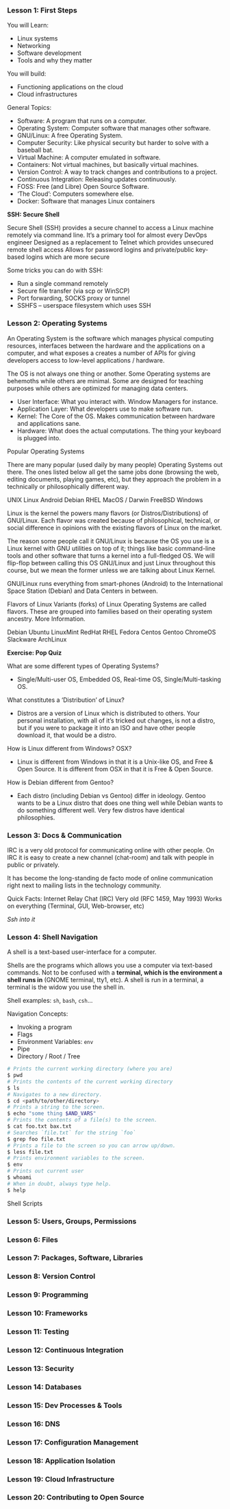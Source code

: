 ### Lesson 1: First Steps

You will Learn:
* Linux systems
* Networking
* Software development
* Tools and why they matter

You will build:
* Functioning applications on the cloud
* Cloud infrastructures

General Topics:
* Software: A program that runs on a computer.
* Operating System: Computer software that manages other software.
* GNU/Linux: A free Operating System.
* Computer Security: Like physical security but harder to solve with a baseball bat.
* Virtual Machine: A computer emulated in software.
* Containers: Not virtual machines, but basically virtual machines.
* Version Control: A way to track changes and contributions to a project.
* Continuous Integration: Releasing updates continuously.
* FOSS: Free (and Libre) Open Source Software.
* ‘The Cloud’: Computers somewhere else.
* Docker: Software that manages Linux containers

**SSH: Secure Shell**

Secure Shell (SSH) provides a secure channel to access a Linux machine remotely via command line.
It’s a primary tool for almost every DevOps engineer
Designed as a replacement to Telnet which provides unsecured remote shell access
Allows for password logins and private/public key-based logins which are more secure

Some tricks you can do with SSH:
* Run a single command remotely
* Secure file transfer (via scp or WinSCP)
* Port forwarding, SOCKS proxy or tunnel
* SSHFS – userspace filesystem which uses SSH

### Lesson 2: Operating Systems

An Operating System is the software which manages physical computing resources, interfaces between the hardware and the applications on a computer, and what exposes a creates a number of APIs for giving developers access to low-level applications / hardware.

The OS is not always one thing or another. Some Operating systems are behemoths while others are minimal. Some are designed for teaching purposes while others are optimized for managing data centers.

* User Interface: What you interact with. Window Managers for instance.
* Application Layer: What developers use to make software run.
* Kernel: The Core of the OS. Makes communication between hardware and applications sane.
* Hardware: What does the actual computations. The thing your keyboard is plugged into.


Popular Operating Systems

There are many popular (used daily by many people) Operating Systems out there. The ones listed below all get the same jobs done (browsing the web, editing documents, playing games, etc), but they approach the problem in a technically or philosophically different way.

UNIX
Linux
Android
Debian
RHEL
MacOS / Darwin
FreeBSD
Windows

Linux is the kernel the powers many flavors (or Distros/Distributions) of GNU/Linux. Each flavor was created because of philosophical, technical, or social difference in opinions with the existing flavors of Linux on the market.

The reason some people call it GNU/Linux is because the OS you use is a Linux kernel with GNU utilities on top of it; things like basic command-line tools and other software that turns a kernel into a full-fledged OS. We will flip-flop between calling this OS GNU/Linux and just Linux throughout this course, but we mean the former unless we are talking about Linux Kernel.

GNU/Linux runs everything from smart-phones (Android) to the International Space Station (Debian) and Data Centers in between.

Flavors of Linux
Variants (forks) of Linux Operating Systems are called flavors. These are grouped into families based on their operating system ancestry. More Information.

Debian
Ubuntu
LinuxMint
RedHat
RHEL
Fedora
Centos
Gentoo
ChromeOS
Slackware
ArchLinux

**Exercise: Pop Quiz**

What are some different types of Operating Systems?
* Single/Multi-user OS, Embedded OS, Real-time OS, Single/Multi-tasking OS.

What constitutes a ‘Distribution’ of Linux?
* Distros are a version of Linux which is distributed to others. Your personal installation, with all of it’s tricked out changes, is not a distro, but if you were to package it into an ISO and have other people download it, that would be a distro.

How is Linux different from Windows? OSX?
* Linux is different from Windows in that it is a Unix-like OS, and Free & Open Source. It is different from OSX in that it is Free & Open Source.

How is Debian different from Gentoo?
* Each distro (including Debian vs Gentoo) differ in ideology. Gentoo wants to be a Linux distro that does one thing well while Debian wants to do something different well. Very few distros have identical philosophies.


### Lesson 3: Docs & Communication

IRC is a very old protocol for communicating online with other people. On IRC it is easy to create a new channel (chat-room) and talk with people in public or privately.

It has become the long-standing de facto mode of online communication right next to mailing lists in the technology community.

Quick Facts:
Internet Relay Chat (IRC)
Very old (RFC 1459, May 1993)
Works on everything (Terminal, GUI, Web-browser, etc)

*Ssh into it*


### Lesson 4: Shell Navigation

A shell is a text-based user-interface for a computer.

Shells are the programs which allows you use a computer via text-based commands. Not to be confused with a **terminal, which is the environment a shell runs in** (GNOME terminal, tty1, etc). A shell is run in a terminal, a terminal is the widow you use the shell in.

Shell examples: `sh`, `bash`, `csh`...

Navigation Concepts:
* Invoking a program
* Flags
* Environment Variables: `env`
* Pipe
* Directory / Root / Tree

```sh
# Prints the current working directory (where you are)
$ pwd
# Prints the contents of the current working directory
$ ls
# Navigates to a new directory.
$ cd <path/to/other/directory>
# Prints a string to the screen.
$ echo "some thing $AND_VARS"
# Prints the contents of a file(s) to the screen.
$ cat foo.txt bax.txt
# Searches `file.txt` for the string `foo`
$ grep foo file.txt
# Prints a file to the screen so you can arrow up/down.
$ less file.txt
# Prints environment variables to the screen.
$ env
# Prints out current user
$ whoami
# When in doubt, always type help.
$ help
```

Shell Scripts



### Lesson 5: Users, Groups, Permissions


### Lesson 6: Files


### Lesson 7: Packages, Software, Libraries


### Lesson 8: Version Control


### Lesson 9: Programming


### Lesson 10: Frameworks


### Lesson 11: Testing


### Lesson 12: Continuous Integration


### Lesson 13: Security


### Lesson 14: Databases


### Lesson 15: Dev Processes & Tools


### Lesson 16: DNS


### Lesson 17: Configuration Management


### Lesson 18: Application Isolation


### Lesson 19: Cloud Infrastructure


### Lesson 20: Contributing to Open Source

